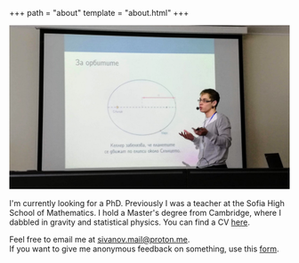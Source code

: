 +++
path = "about"
template = "about.html"
+++

![01-2020](/01-2020.jpg)

I'm currently looking for a PhD. Previously I was a teacher at the Sofia High School of Mathematics. I hold a Master's degree from Cambridge, where I dabbled in gravity and statistical physics. You can find a CV [here](/cv_web.pdf).

Feel free to email me at [sivanov.mail@proton.me](mailto:sivanov.mail@proton.me).<br>
If you want to give me anonymous feedback on something, use this [form](https://forms.gle/4bNv8gYehaV3p8jF7).
